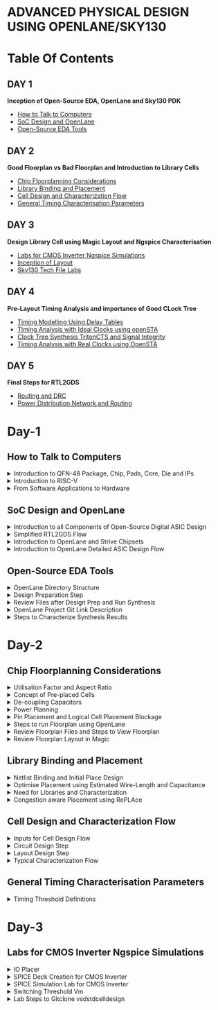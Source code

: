 # ADVANCED PHYSICAL DESIGN USING OPENLANE/SKY130
# Table Of Contents
## DAY 1
**Inception of Open-Source EDA, OpenLane and Sky130 PDK**
+ [How to Talk to Computers](#how-to-talk-to-computers)
+ [SoC Design and OpenLane](#soc-design-and-openlane)
+ [Open-Source EDA Tools](#open-source-eda-tools)
  
## DAY 2
**Good Floorplan vs Bad Floorplan and Introduction to Library Cells**
+ [Chip Floorplanning Considerations](#chip-floorplanning-considerations)
+ [Library Binding and Placement](#library-binding-and-placement)
+ [Cell Design and Characterization Flow](#cell-design-and-characterization-flow)
+ [General Timing Characterisation Parameters](#general-timing-characterisation-parameters)

## DAY 3
**Design Library Cell using Magic Layout and Ngspice Characterisation**
+ [Labs for CMOS Inverter Ngspice Simulations](#labs-for-cmos-inverter-ngspice-simulations)
+ [Inception of Layout](#inception-of-layout)
+ [Sky130 Tech File Labs](#sky130-tech-file-labs)
  
## DAY 4
**Pre-Layout Timing Analysis and importance of Good CLock Tree**
+ [Timing Modelling Using Delay Tables](timing-modelling-using-delay-tables)
+ [Timing Analysis with Ideal Clocks using openSTA](#timing-analysis-with-ideal-clocks-using-opensta)
+ [Clock Tree Synthesis TritonCTS and Signal Integrity](#clock-tree-synthesis-tritoncts-and-signal-integrity)
+ [Timing Analysis with Real Clocks using OpenSTA](#timing-analysis-with-real-clocks-using-opensta)

## DAY 5
**Final Steps for RTL2GDS**
+ [Routing and DRC](#routing-and-drc)
+ [Power Distribution Network and Routing](#power-distribution-network-and-routing)

# Day-1
## How to Talk to Computers
<details>
<summary> Introduction to QFN-48 Package, Chip, Pads, Core, Die and IPs </summary>  

**Arduino Board**
+ An Arduino board is a microcontroller-based development platform that allows you to create and prototype a wide range of electronics projects.
<p align='center'>
<img src="https://github.com/Veda1809/pes_pd/assets/142098395/178aa000-799a-4bc4-b167-b83ab09d605b">
</p>
<p align="center">
  Fig 1. Typical Design of Arduino Board
</p>

**QFN-48 Package**
+ QFN-48 stands for **Quad Flat No-Leads 48**, which is a type of surface-mount integrated circuit (IC) package.
+ QFN packages are commonly used in electronics to house integrated circuits, microcontrollers, and other semiconductor devices.
+ The **48** in QFN-48 refers to the number of pins or leads on the package.
<p align="center">
<img src="https://github.com/Veda1809/pes_pd/assets/142098395/808275b3-21b6-4f41-b141-5e4e18d887ae">
</p>
<p align="center">
  Fig 2. QFN-48 Package
</p>

**Chip**
+ In electronics and technology, a **chip** typically refers to a semiconductor device, which is a small piece of silicon that contains integrated circuits.
+ These chips can be microprocessors, memory chips, sensors, or other electronic components. For example, a microprocessor chip is the **brain** of a computer.

<p align="center">
<img src="https://github.com/Veda1809/pes_pd/assets/142098395/46d6c5f8-1d9d-4f62-82f6-5f641f0c785f">
</p>
<p align="center">
  Fig 3. Chip
</p>

**Pads**
+ They refer to the areas on the chip's surface where electrical connections can be made.
+ These pads are typically metalized areas with a specific pattern that allows for the attachment of wires, leads, or other components to create electrical connections.
+ Pads serve as the interface between the internal circuitry of the chip and the external world, such as a printed circuit board (PCB) or other devices.

**Die**
+ It refers to a small, usually rectangular, piece of a semiconductor wafer that contains a single integrated circuit (IC) or microchip.
+ During the manufacturing process, multiple ICs are fabricated on a single semiconductor wafer, and each individual IC is referred to as a "die."
+ After manufacturing, these dies are typically cut from the wafer and then packaged into separate integrated circuits for use in electronic devices.

**Core**
+ It refers to a processing unit within the chip that can independently execute instructions and perform computations.
+ These cores are often referred to as **CPU cores**.
+  A chip may contain one or multiple CPU cores, each capable of running its own set of instructions and performing tasks concurrently.
+  The presence of multiple cores on a single chip is known as **multi-core processing**.

<p align="center">
<img src="https://github.com/Veda1809/pes_pd/assets/142098395/dc7ada7c-a46d-4fb2-863e-17939ed96e84">
</p>
<p align="center">
  Fig 4. Sample RISC-V SoC
</p>

**IPs**
+ It stands for **Intellectual Property** or **IP blocks**.
+ These are pre-designed and pre-verified functional blocks or components that are often licensed or acquired from third-party companies and integrated into a chip's design.
+ IPs help semiconductor companies save time and resources by incorporating well-tested and specialized functionality into their chips, rather than designing everything from scratch.

**Foundry**
+ It refers to a specialized manufacturing facility that produces semiconductor devices, integrated circuits (ICs), and other microelectronic components on behalf of other companies.
+ These facilities are also commonly known as semiconductor fabrication plants or fabs.

**Macros**
+ They refer to pre-designed and pre-verified blocks of logic or functional circuits that are often used for specific tasks within a chip's design.
+ Macros are similar to Intellectual Property (IP) blocks but are typically larger and more complex.
+ They are used to provide standardized, reusable, and well-optimized functionality within a chip.

</details>

<details>
<summary> Introduction to RISC-V </summary> 

**ISA (Instruction Set Architecture)**
+ ISA defines the interface between a computer's hardware and its software, specifically how the processor and its components interact with the software instructions that drive the execution of tasks.

**RISC-V (Reduced Instruction Set Computing - Five)**
+ It is an open-source Instruction Set Architecture (ISA) that has gained significant attention and adoption in the world of computer architecture and semiconductor design.
+ RISC architectures simplify the instruction set by focusing on a smaller set of instructions, each of which can be executed in a single clock cycle. This approach usually leads to faster execution of individual instructions. 

<p align="center">
<img src="https://github.com/Veda1809/pes_pd/assets/142098395/f68c01f0-15f9-4d41-877f-6d54b7e9a11f">
</p>
<p align="center">
  Fig 5. Design Flow
</p>
</details>

<details>
<summary> From Software Applications to Hardware </summary>  

1. **Apps:** Application software, often referred to simply as **applications** or **apps**, is a type of computer software that is designed to perform specific tasks or functions for end-users.
2. **System software:** System software refers to a category of computer software that acts as an intermediary between the hardware components of a computer system and the user-facing application software. It provides essential services, manages hardware resources, and enables the execution of application programs. System software plays a critical role in maintaining the overall functionality, security, and performance of a computer system.'
3. **Operating System:** The operating system is a fundamental piece of software that manages hardware resources and provides various services for both users and application programs. It controls tasks such as memory management, process scheduling, file system management, and user interface interaction. Examples of operating systems include Microsoft Windows, macOS, Linux, and Android.
4. **Compiler:** A compiler is a type of software tool that translates high-level programming code written by developers into assembly-level language.
5. **Assembler:** An assembler is a software tool that translates assembly language code into machine code or binary code that can be directly executed by a computer's processor.
6. **RTL:** RTL serves as an abstraction level in the design process that represents the behavior of a digital circuit in terms of registers and the operations that transfer data between them.
7. **Hardware:** Hardware refers to the physical components of a computer system or any electronic device. It encompasses all the tangible parts that make up a computing or electronic device and enable it to perform various tasks.

</details>

## SoC Design and OpenLane
<details>
<summary> Introduction to all Components of Open-Source Digital ASIC Design </summary>  

**PDK**
+ It stands for **Process Design Kit**.
+  It is a collection of files, models, documentation, and tools that are provided by semiconductor foundries to assist integrated circuit (IC) designers in creating and verifying their designs for a specific semiconductor manufacturing process.
+  PDKs are essential for the design and development of semiconductor chips because they provide the necessary information and resources for designers to create circuits that are compatible with the foundry's fabrication process.

**EDA Tools**
+ EDA (Electronic Design Automation) tools are a set of software applications and tools used by electronics engineers and integrated circuit (IC) designers to design, simulate, verify, and analyze electronic circuits and systems.
+ These tools are essential for designing complex electronic devices, ranging from simple integrated circuits to advanced microprocessors and systems-on-chip (SoCs).
<p align="center">
<img src="https://github.com/Veda1809/pes_pd/assets/142098395/9a7ffdda-2329-4d2b-bf88-c5c7cc26bdab">
</p>

**130nm**
+ It refers to a semiconductor manufacturing process technology node, which represents the minimum feature size or transistor gate length in that technology.
+ In semiconductor manufacturing, the feature size is a critical metric because it determines the size and performance characteristics of the transistors and other components that make up integrated circuits (ICs).

</details>

<details>
<summary> Simplified RTL2GDS Flow </summary>

**RTL to GDSII**
<p align="center">
<img src="https://github.com/Veda1809/pes_pd/assets/142098395/bc677045-ae97-494d-912e-e9f897d1c48d">
</p>
<p align="center">
  Fig 1. Simplified RTL to GDS FLow
</p>

+ **Synthesis**
  -  It refers to the process of converting a high-level hardware description into a gate-level representation that can be implemented on a specific hardware technology or semiconductor manufacturing process.
 
+ **Floor and Power Planning**
  - **Chip floor planning** is the process of partitioning the chip die between different system building blocks and place the I/O pads.
  - **Macro floor planning**, also known as block-level floor planning, is a specific aspect of chip floor planning that focuses on the arrangement and organization of large functional blocks or macros within an integrated circuit (IC) design. 
  - **Power planning** also known as power distribution network (PDN) design, focuses on the distribution and management of power and ground connections within the chip. It ensures that all components receive stable power supplies and that power is efficiently distributed throughout the chip.
 
+ **Placment**
  - It refers to the process of determining the physical locations of individual components, such as logic gates, flip-flops, memory cells, and other elements, on the semiconductor die or chip.
  - **Global placement** involves determining approximate positions or locations for major functional blocks, macros, and components on the semiconductor die or chip.
  - **Detailed placement** also known as fine-grained placement, is a critical step in the physical design of integrated circuits (ICs) that follows global placement.
During the detailed placement phase, the positions of individual components, such as logic gates, flip-flops, and memory cells, are determined with high precision within the semiconductor die or chip.

+ **Clock Tree Synthesis**
  - It involves the generation and optimization of a hierarchical tree-like network of clock distribution that ensures synchronized clock signals are delivered efficiently to all flip-flops and other clocked elements within the chip.
  - The primary objectives of clock tree synthesis are to minimize clock skew, reduce clock routing congestion, and meet strict timing requirements.

+ **Routing**
  - It is responsible for establishing the electrical connections (wires or metal traces) that allow signals to flow between different parts of the chip.
  - **Global routing**, also known as channel routing, is the first phase of routing. It determines the general paths for wires that connect different components or blocks on the chip. Global routers aim to minimize the total wirelength while adhering to design rules and constraints.
  - Once the general paths are defined in global routing, detailed routing comes next.
  - **Detailed routing** focuses on individual nets (connections) and determines the specific paths and wires that connect the pins of components or gates. It also resolves any conflicts or overlaps between wires.

+ **Sign-Off**
  - It signifies the point at which a specific design step or aspect has been completed, reviewed, and verified to meet certain criteria or standards.
  - **Physical Verification** sign-off phase covers a range of physical design verification checks, including DRC, LVS, and other manufacturing-oriented checks. It ensures that the design is ready for manufacturing and fabrication.
  - **Timing verification** sign-off specifically focuses on verifying that the chip meets the required timing constraints, such as setup and hold times, clock-to-q delays, and maximum clock frequency. This involves detailed timing analysis and simulation to ensure that the design operates correctly at the specified clock frequencies.
</details>

<details>
<summary> Introduction to OpenLane and Strive Chipsets </summary>

+ **OpenLane**
  - OpenLANE is an opensource tool or flow used for opensource tape-outs.
  - The OpenLANE flow comprises a variety of tools such as Yosys, ABC, OpenSTA, Fault, OpenROAD app, Netgen and Magic which are used to harden chips and macros, i.e. generate final GDSII from the design RTL. The primary goal of OpenLANE is to produce clean GDSII with no human intervention.
  -  OpenLANE has been tuned to function for the Google-Skywater130 Opensource Process Design Kit.

+ **Strive Chipsets**
<p align="center">
<img src="https://github.com/Veda1809/pes_pd/assets/142098395/bad52211-4fc0-4b78-a4a1-3a2771f883fd">
</p>
<p align="center">
  Fig 2. Strive SoC Family
</p>

</details>

<details>
<summary> Introduction to OpenLane Detailed ASIC Design Flow </summary>


<p align="center">
<img src="https://github.com/Veda1809/pes_pd/assets/142098395/e1f77b82-98df-43e2-b304-cfe6ec7276b1">
</p>

<p align="center">
  Fig 3. OpenLane ASIC Flow
</p>

+ **OpenLane Regression Testing**
 - Regression testing in the context of OpenLane refers to the process of running a set of predefined test cases or scripts on the OpenLane design automation framework to ensure that recent changes or updates to the framework have not introduced new bugs or regressions.

+ **Design for Test(DFT)**
  - Scan Insertion
  - Automatic Test Pattern Generation(ATPG)
  - Test Patterns Compaction
  - Fault Coverage
  - Fault Simulation
  
+ **Physical Implementation** (automated PnR(Place and Route)) (OpenRoad)
  - Floor/Power Planning
  - End Decoupling Capacitors and Tap cells insertion
  - Placement : Global and Detailed
  - Post placmnet optimisation
  - Clock Tree synthesis
  - Routing : Global and Detailed

 + **Logic Equivalence Check** (yosys)
   - Everytime the netlist is modified, verification must be performed.
   - LEC is used to formally confirm that the function did not change after modifying the netlist.
  
+ **Dealing with antenna rules violations**
  - When a metal wire segment is fabricated, it can act as an antenna.
  - Reactive ion etching causes charge to accumulate on the wire.
  - Transistor gates can be damaged during fabrication.
  - Two solutions:
    + Bridging attaches a higher layer intermediary.
    + Add antenna diode cell to leak away charges.
  - We took a preventive approach:
    + Add a fake antenna diode next to every cell input after placement.
    + Run the antenna check(**Magic**) on the routed layout
    + If the checker reports a violation on the cell input pin, replace the fake diode cell by a real one.
   
+ **Static Timing Analysis**
  - Static Timing Analysis (STA) is a critical step in the design and verification of integrated circuits (ICs) and other digital systems.
  - It is used to ensure that a digital design meets its required timing constraints and operates correctly within a given clock frequency.
  - STA is performed during the physical design phase of chip development and is crucial for assessing and optimizing the performance and reliability of digital systems.
 
+ **Physical Verification**
  - **LVS (Layout vs Schematic)** is a process that ensures that the physical layout of a chip or circuit matches its intended logical or schematic representation.
  - **DRC (Design Rules Checking)** is a process that ensures that the layout of a chip or circuit adheres to the specific design rules and constraints defined by the semiconductor manufacturing process. 
  - **Magic** is used for design rules checking and SPICE extraction from Layout.
  - **Magic** and **Netgen** are used for LVS

</details>

## Open-Source EDA Tools
<details>
<summary> OpenLane Directory Structure </summary>

+ PDK used in this workshop is Skywater 130nm PDK and OpenLane is built around this PDK.
+ **skywater-pdk** contains all the PDK related files.
+ **open_pdks** contains all the scripts and files that convert these foundry level PDKS to be compatible with the open-source EDA tools
+ **sky130A** is made compatible with our open-source environment.
+ **libs.ref** seems specific to technology.
+ **libs.tech** seems specific to the tool.


+ **sky130_fd_sc_hd** has all the technology files.
</details>

<details>
<summary> Design Preparation Step </summary>

+ To invoke OpenLane

![Screenshot from 2023-09-18 14-48-34](https://github.com/Syedhasan7/pes_pd/assets/109273742/e3f73814-d992-4206-8a81-6e7a6830bc7c)

</p>
<p align="center">
  Fig 4.
</p>

+ Under **Designs** folder, we are going to use **picorv32a**.
+ **src** files contains verilog and sdc file.
![Screenshot from 2023-09-18 14-53-34](https://github.com/Syedhasan7/pes_pd/assets/109273742/631a838f-11db-4907-b7fe-1b38f0796e62)

</p>
<p align="center">
  Fig 5.
</p>

+ `less config.tcl`

![Screenshot from 2023-09-18 14-57-24](https://github.com/Syedhasan7/pes_pd/assets/109273742/0e7b375b-a69f-4bb6-b532-65decaf0d6d0)

</p>
<p align="center">
Fig 6.
</p>

+ We are going to prepare the design.
+ `prep -design picorv32a`.
![Screenshot from 2023-09-18 14-59-07](https://github.com/Syedhasan7/pes_pd/assets/109273742/8b16d56a-8fba-4857-a058-03339989681c)

<p align="center">
  Fig 7.
</p>
</details>

<details>
<summary> Review Files after Design Prep and Run Synthesis </summary>

![Screenshot from 2023-09-18 15-03-42](https://github.com/Syedhasan7/pes_pd/assets/109273742/752e8f33-36a8-4c4c-a11f-7f372209b2ca)

</p>
<p align="center">
  Fig 9.
</p>

![Screenshot from 2023-09-18 15-03-42](https://github.com/Syedhasan7/pes_pd/assets/109273742/752e8f33-36a8-4c4c-a11f-7f372209b2ca)
<p align="center">
  Fig 10.
</p>

+ `%run_synthesis`

<p align="center">
<img src="https://github.com/Veda1809/pes_pd/assets/142098395/bfc098c1-de00-437f-b20d-ed56aa070ab0">
</p>
<p align="center">
  Fig 11.
</p>

</details>

<details>
<summary> OpenLane Project Git Link Description </summary>  

+ To know more about openlane

https://github.com/efabless/openlane2

</details>

<details>
<summary> Steps to Characterize Synthesis Results </summary>

+ To calculate the clock ratio, we need
  - the number of D Flipflops = 1613
  - the number of cells = 14876
+ The clock ratio is dff/cells = 0.108
<p align="center">
<img src="https://github.com/Veda1809/pes_pd/assets/142098395/89a23d9c-5d2e-4239-a82a-8c2247807daf">
</p>
<p align="center">
  Fig 12.
</p>

+ To view the synthesised netlist

`less picorv32a.synthesis.v`

![Screenshot from 2023-09-18 15-15-03](https://github.com/Syedhasan7/pes_pd/assets/109273742/1a19b298-6356-4278-b68a-d6fb15f384be)

</p>
<p align="center">
  Fig 13.
</p>

+ To view the actual statistical synthesis report

`less 1-yosys_4.stat.rpt`
![Screenshot from 2023-09-18 15-15-49](https://github.com/Syedhasan7/pes_pd/assets/109273742/0ace2dcd-88df-4960-ae96-155eea8f5ba1)

</p>
<p align="center">
  Fig 14.
</p>

</details>

# Day-2
## Chip Floorplanning Considerations
<details>
<summary> Utilisation Factor and Aspect Ratio </summary>

+ Begin with a netlist.
+ Convert the symbols into physical dimensions.
+ Calculate the area occupied by the netlist on a silicon wafer.
+ Place all the logical cells inside the core.
+ If all the logical cells occupy the complete area of the area, then the utilisation is 100%.
+ We can calculate the utilisation factor and the aspect ratio by the formulae given below:

<p align="center">
<img src="https://github.com/Veda1809/pes_pd/assets/142098395/b212b54a-4c93-411a-98a7-65145a1c9664">
</p>
<p align="center">
  Fig 1. Formulae
</p>

</details>

<details>
<summary> Concept of Pre-placed Cells </summary>

+ Consider a combinational logic which is converted into netlist
<p align="center">
<img src="https://github.com/Veda1809/pes_pd/assets/142098395/9f25f762-ba2e-48a7-9476-357cb0c23608">
</p>
<p align="center">
  Fig 2.
</p>

+ Cut the circuit into two parts and separate them out.
<p align="center">
<img src="https://github.com/Veda1809/pes_pd/assets/142098395/c58781f6-f971-4d8d-8a2e-e94c182bcace">
</p>
<p align="center">
  Fig 3.
</p>

+ Extend the IO pins
<p align="center">
<img src="https://github.com/Veda1809/pes_pd/assets/142098395/b5f27330-8e48-4493-b233-ac813a2b8f1d">
</p>
<p align="center">
  Fig 4.
</p>

+ Black box the boxes
<p align="center">
<img src="https://github.com/Veda1809/pes_pd/assets/142098395/3a08d57d-fcc4-481b-a8a0-facd5550c7f9">
</p>
<p align="center">
  Fig 5.
</p>

+ Separate the black boxes as two different IPs or modules
<p align="center">
<img src="https://github.com/Veda1809/pes_pd/assets/142098395/e219041d-3e27-44aa-9b9e-f8f1cdd240d0">
</p>
<p align="center">
  Fig 6.
</p>

+ The arrangement of these IPs in the chip is referred as **Floorplanning**.
+ These IPs/blocks have user-defined locations and hence are placed in the cell before automated placement-and-routing and are called as **pre-placed-cells**.
+ Automated placement and routing tools place the remaining logical cells in the design onto the chip.
</details>

<details>
<summary> De-coupling Capacitors </summary>  

+ Define locations for pre-placed cells.
+ Surround the cells with de-coupling capacitors.
+ Decoupling capacitors, also known as bypass capacitors or noise-reduction capacitors, are electronic components used in electronic circuits to stabilize and improve the performance of integrated circuits (ICs) and other semiconductor devices.
+ They are a vital part of circuit design, especially in digital and mixed-signal electronics.
+ When a circuit is powered, especially in digital circuits where there are rapid transitions between logic states, the current demand can change rapidly. Decoupling capacitors are placed close to the power pins of ICs, such as microcontrollers or processors, to counteract these rapid changes.

<p align="center">
<img src="https://github.com/Veda1809/pes_pd/assets/142098395/c7666b5f-c129-47e9-abf9-46943e84ed87">
</p>
<p align="center">
  Fig 7.
</p>

</details>

<details>
<summary> Power Planning </summary>  
+ Power planning refers to the process of strategically managing and distributing electrical power within a circuit or system to ensure reliable and efficient operation.
+ Effective power planning is essential in modern electronics to meet performance, power consumption, and thermal constraints. 

<p align="center">
<img src="https://github.com/Veda1809/pes_pd/assets/142098395/7b5f719d-0bdc-4e84-8cba-29fcd98c38e8">
</p>
<p align="center">
  Fig 8.
</p>

</details>

<details>
<summary> Pin Placement and Logical Cell Placement Blockage </summary>

**Pin Placment**
+ Pin placement, also known as I/O (Input/Output) placement, is a crucial step in the physical design of an integrated circuit (IC).
+ It involves determining the locations and positions of input and output pins on the chip's package or die.
+ Proper pin placement is essential to ensure that the IC can interface with the external world effectively, meet performance requirements, and adhere to manufacturability constraints.

<p align="center">
<img src="https://github.com/Veda1809/pes_pd/assets/142098395/63f632d1-32ea-413a-9ac8-80c8d2a7c21c">
</p>
<p align="center">
  Fig 9. Circuit Example
</p>

<p align="center">
<img src="https://github.com/Veda1809/pes_pd/assets/142098395/182554b9-ece9-45a4-990b-a7c85b15b6cc">
</p>
<p align="center">
  Fig 10. Pin placement for the Circuit
</p>

**Logical Cell Placement Blockage**
+ Logical cell placement blockage, often referred to as blockage constraints or blockage regions, is a concept used in the physical design of integrated circuits (ICs).
+ Blockage constraints are used to restrict or reserve specific areas of the chip's layout for various purposes, such as accommodating specialized circuitry, ensuring signal integrity, or meeting manufacturing requirements.

<p align="center">
<img src="https://github.com/Veda1809/pes_pd/assets/142098395/ca1b51b5-4ca0-4887-bf05-c1e93a17dae8">
</p>
<p align="center">
  Fig 11. Logical Cell Placement Blockage for the Circuit
</p>

</details>

<details>
<summary> Steps to run Floorplan using OpenLane </summary>

+ `less floorplan.tcl`
<p align="center">
<img src="https://github.com/Veda1809/pes_pd/assets/142098395/b8284f21-1b7f-42a1-af60-947c151e00e1">
</p>
<p align="center">
  Fig 12.
</p>

+ `less config.tcl`
<p align="center">
<img src="https://github.com/Veda1809/pes_pd/assets/142098395/32719c8f-09cd-4d8d-91d5-c253df3e5f25">
</p>
<p align="center">
  Fig 13.
</p>

+ `%run_floorplan`
<p align="center">
<img src="https://github.com/Veda1809/pes_pd/assets/142098395/12bd1305-7c72-4865-b09b-c022edcd9086">
</p>
<p align="center">
  Fig 14.
</p>

</details>

<details>
<summary> Review Floorplan Files and Steps to View Floorplan </summary>


<p align="center">
<img src="https://github.com/Veda1809/pes_pd/assets/142098395/94d09044-636d-46b3-92d6-564e10db0932">
</p>
<p align="center">
  Fig 16.
</p>


<p align="center">
<img src="https://github.com/Veda1809/pes_pd/assets/142098395/80565e1e-ebaa-4c3a-a9ab-6d11441889b2">
</p>
<p align="center">
  Fig 18.
</p>

</details>

<details>
<summary> Review Floorplan Layout in Magic </summary>
  
 `magic -T /home/vsduser/Desktop/work/tools/openlane_working_dir/pdks/sky130A/libs.tech/magic/sky130A.tech lef read ../../tmp/merged.lef def read picorv32a.floorplan.def &`

<p align="center">
<img src="https://github.com/Veda1809/pes_pd/assets/142098395/737f865e-5030-4a49-bddc-937703780559">
</p>
<p align="center">
  Fig 19.
</p>

+ When viewed the horizontal metal layer
<p align="center">
<img src="https://github.com/Veda1809/pes_pd/assets/142098395/1200b783-3c8c-42fc-936b-5d6943f64554">
</p>
<p align="center">
  Fig 20.
</p>

+ When viewed the vertical metal layer
<p align="center">
<img src="https://github.com/Veda1809/pes_pd/assets/142098395/070d2138-318e-4369-be63-43678bb30aa7">
</p>
<p align="center">
  Fig 21.
</p>

</details>

## Library Binding and Placement
<details>
<summary> Netlist Binding and Initial Place Design </summary>

**Netlist Binding**
+ Netlist binding is a crucial step in the process of transforming a high-level design description into a representation that can be physically implemented on a chip or printed circuit board (PCB).
+ This step involves associating the logical components and connections described in the netlist with physical components, such as gates, flip-flops, and interconnections, that will be used in the actual implementation.

<p align="center">
<img src="https://github.com/Veda1809/pes_pd/assets/142098395/838893d2-10be-4d4c-85e7-68f1c31711f5">
</p>
<p align="center">
  Fig 1.
</p>

</details>

<details>
<summary> Optimise Placement using Estimated Wire-Length and Capacitance </summary>

+ We need to estimate the wire length and capacitance, and based on that insert repeaters.

<p align="center">
<img src="https://github.com/Veda1809/pes_pd/assets/142098395/bc74fddd-900d-42f6-97bc-6fa025be075d">
</p>
<p align="center">
  Fig 2.
</p>

</details>

<details>
<summary> Need for Libraries and Characterization </summary>

**Library Characterisation**
+ Library characterization is the process of creating a comprehensive and accurate characterization model for a library of standard cells.
+ These standard cells serve as the fundamental building blocks for designing digital circuits.
+ The goal of library characterization is to provide designers with essential information about how these cells behave under various operating conditions, allowing for accurate timing analysis and optimization.

</details>

<details>
<summary> Congestion aware Placement using RePLAce </summary>

+ `%run_placement`
<p align="center">
<img src="https://github.com/Veda1809/pes_pd/assets/142098395/2e08eae4-9fd0-4dbc-b58d-47b42776bd0f">
</p>
<p align="center">
  Fig 3.
</p>

+`magic -T /home/vsduser/Desktop/work/tools/openlane_working_dir/pdks/sky130A/libs.tech/magic/sky130A.tech lef read ../../tmp/merged.lef def read picorv32a.placement.def &`

![Screenshot from 2023-09-18 15-44-24](https://github.com/Syedhasan7/pes_pd/assets/109273742/1e646eb9-fd15-4104-b26a-1ada8f68d45e)

</p>
<p align="center">
Fig 4.
</p>

</details>

## Cell Design and Characterization Flow
<details>
<summary> Inputs for Cell Design Flow </summary> 

**Cell Design Flow**
<p align="center">
<img src="https://github.com/Veda1809/pes_pd/assets/142098395/09ca2b78-3092-40e3-9dd6-ec8d7a562328">
</p>
<p align="center">
  Fig 1.
</p>

**Inputs:**
+ PDKs (Process Design Kits):
- PDKs are essential resources provided by semiconductor foundries.
- They contain information about the fabrication process, including the available semiconductor technology, transistor models, and design rules.
- PDKs enable IC designers to create layouts and perform simulations that are compatible with the specific manufacturing process of the foundry.

+ DRC (Design Rule Checking) and LVS (Layout vs. Schematic) Rules:
- DRC rules are a set of guidelines that ensure that the physical layout of a chip adheres to the foundry's manufacturing process requirements.
- LVS rules ensure that the electrical characteristics of the layout match the intended schematic design.
- Both DRC and LVS checks are crucial for identifying and rectifying design errors and ensuring manufacturability and functionality.

+ SPICE Models:
- SPICE (Simulation Program with Integrated Circuit Emphasis) models are mathematical representations of electronic components (transistors, resistors, capacitors, etc.).
- They describe how these components behave electrically under different conditions.
- SPICE models are used for circuit simulation to analyze the performance of an IC design and predict its behavior.

+ Library:
- A library in IC design contains a collection of pre-designed, standardized components (e.g., logic gates, flip-flops, analog blocks) that can be used to build more complex circuits.
- Libraries save time and effort by providing readily available building blocks for designing ICs.
- Libraries often include SPICE models for each component, allowing for accurate simulation.

+ User-Defined Specifications:
- User-defined specifications are custom requirements and constraints set by the IC designer for a specific design project.
- These specifications can include performance goals (e.g., speed, power consumption), design constraints (e.g., area, power budget), and unique functionality requirements.
- User-defined specifications guide the entire IC design process, influencing choices made in terms of circuit design, layout, and simulation.

</details>

<details>
<summary> Circuit Design Step </summary>

+ Circuit design involves creating the logical and functional representation of digital or analog circuits using hardware description languages (HDLs) like Verilog or VHDL.
+ This step defines the behavior of the circuit without specifying its physical layout.
+ Key tasks include defining circuit functionality, specifying input and output behaviors, selecting components like logic gates or transistors, and optimizing for desired performance metrics.

</details>

<details>
<summary> Layout Design Step </summary>

+ Layout design is the process of creating the physical arrangement of components, such as transistors, interconnections, and metal layers, on the silicon substrate to implement the circuit designed in the previous step.
+ Layout designers adhere to design rules and guidelines specific to the semiconductor process technology to ensure manufacturability.
+ Key tasks include transistor placement, routing of metal layers, ensuring signal integrity, and minimizing area while meeting performance requirements.

</details>

<details>
<summary> Typical Characterization Flow </summary>

+ Characterization involves the comprehensive evaluation and modeling of the circuit's behavior under various conditions, ensuring that it meets design specifications and performance goals.
+ This step generates timing models, power models, and other characterization data to describe how the circuit performs under different operating conditions (e.g., voltage, temperature, process variations).
+ Characterization data is crucial for accurate static timing analysis, power estimation, and integration of the circuit into larger designs.

</details>

## General Timing Characterisation Parameters
<details>
<summary> Timing Threshold Definitions </summary>

<p align="center">
<img src="https://github.com/Veda1809/pes_pd/assets/142098395/c631dd94-cd9c-46b2-8253-1cff40ee3185">
</p>
<p align="center">
  Fig 1.
</p>

<p align="center">
<img src="https://github.com/Veda1809/pes_pd/assets/142098395/89374011-b466-4be8-965d-e225475942df">
</p>
<p align="center">
  Fig 2.
</p>

**Slew Low Rise Threshold (slew_low_rise_thr):**
+ This parameter defines the minimum input signal slope (rate of change) required to trigger a rising transition in the output signal.
+ It helps characterize how fast an input signal must rise to initiate a change in the output signal from low to high.

**Slew High Rise Threshold (slew_high_rise_thr):**
+ Similar to the slew_low_rise_thr, this parameter defines the minimum input signal slope required to trigger a rising transition in the output signal, but for signals that are already at a high logic level.

**Slew Low Fall Threshold (slew_low_fall_thr):**
+ This parameter defines the minimum input signal slope required to trigger a falling transition in the output signal.
+ It specifies how fast an input signal must fall to initiate a change in the output signal from high to low.

**Slew High Fall Threshold (slew_high_fall_thr):**
+ Like the slew_low_fall_thr, this parameter defines the minimum input signal slope required to trigger a falling transition in the output signal, but for signals that are already at a high logic level.

**Input Rise Threshold (in_rise_thr):**
+ This parameter represents the threshold voltage level at which an input signal is considered to be transitioning from low to high.
+ It is essential for accurate timing analysis and helps determine when inputs trigger changes in the circuit.

**Input Fall Threshold (in_fall_thr):**
+ Similar to in_rise_thr, this parameter represents the threshold voltage level at which an input signal is considered to be transitioning from high to low.

**Output Rise Threshold (out_rise_thr):**
+ This parameter defines the threshold voltage level at which an output signal is considered to be transitioning from low to high.
+ It is used to specify the timing behavior of the circuit's outputs.

**Output Fall Threshold (out_fall_thr):**
+ Similar to out_rise_thr, this parameter defines the threshold voltage level at which an output signal is considered to be transitioning from high to low.

</details>

# Day-3
## Labs for CMOS Inverter Ngspice Simulations
<details>
<summary> IO Placer </summary>

+ In order to change the distance between the IO pins:

  ` % set ::env(FP_IO_MODE) 2`
  `% run_floorplan`

<p align="center">
<img src="https://github.com/Veda1809/pes_pd/assets/142098395/c21d74a4-f86f-4740-b1de-5c86ddf13c98">
</p>
<p align="center">
  Fig 1.
</p>

+ We can see that they are no more equidistant.

</details>

<details>
<summary> SPICE Deck Creation for CMOS Inverter </summary> 

**SPICE Deck**
+ Component connectivity
+ Component values
+ Identify nodes
+ Name nodes

<p align="center">
<img src="https://github.com/Veda1809/pes_pd/assets/142098395/9294f420-89a7-4967-b9b0-b68cd3866d30">
</p>
<p align="center">
  Fig 2.
</p>

CMOS_INVERTER.cir
```
*** MODEL DESCRIPTIONS ***
*** NETLIST DESCRIPTION ***
M1 out in vdd vdd pmos W=0.375u L=0.25u
M2 out in 0 0 nmos W=0.375u L=0.25u

cload out 0 10f

Vdd vdd 0 2.5
Vin in 0 2.5
*** SIMULATION Commands ***

.op
.dc Vin 0 2.5 0.05
*** include tsmc_025um_model.mod ***
.LIB "tsmc_025um_models.mod" CMOS_MODELS
.end
```

</details>

<details>
<summary> SPICE Simulation Lab for CMOS Inverter </summary>

+ Simulation steps
 - `cd <folder where the .cir file is present>`
 - `source CMOS_INVERTER.cir`
 - `run`
 - `setplot`
 - `dc1`
 - `display`
 - `plot out vs in`

<p align="center">
<img src="https://github.com/Veda1809/pes_pd/assets/142098395/5f91154a-3240-462f-a203-2611a4cb7567">
</p>
<p align="center">
Fig 3.
</p>

+ The output should be symmetric ie., the threshold voltage should be at vdd/2.
+ If it isnt, try to increase the PMOS width and run the simulation again.

</details>

<details>
<summary> Switching Threshold Vm </summary>

+ CMOS as a circuit itself is a very **Robust** device.
+ **Switching threshold** defines the robustness of CMOS.
+ **Vm** is the point where Vin=Vout.

</details>

<details>
<summary> Lab Steps to Gitclone vsdstdcelldesign </summary>

+ `git clone https://github.com/nickson-jose/vsdstdcelldesign.git`


+ ` cp sky130A.tech /home/vsduser/Desktop/work/tools/openlane_working_dir/openlane/vsdstdcelldesign`


## Inception of Layout
<details>
<summary> Create Active Regions </summary>

+ Fabrication of CMOS is a 16 Mask process.

**Selecting the Substrate**
+ We go for a p-type substrate with
  - resistivity around : 5-50 ohm
  - doping level : 10^15 cm^-3
  - orientation : 100

**Creating Active region for transistors**

+ Grow a layer of SiO2(~40nm) on Psub.
+ Deposit a layer of ~80nm Si3N4 on SiO2.
+ Deposit 1um layer of photoresist(used to define regions).
+ Photolithography.
+ Etch out Si3N4 and SiO2 using a suitable solvent.
+ Place the obtained structure in oxidation furnace due to which field oxide is grown.This process is called LOCOS ( Local oxidation of silicon).
+ Etch out Si3N4 using hot phosphoric acid.

</details>

<details>
<summary> Formation of n-well and p-well </summary>

+ Deposit a layer of photoresist.
+ Apply mask to cover NMOS.
+ Expose to UV light, wash away the area which is exposed and remove mask.
+ Deposit Boron using ion implementation at an energy of 200keV.
+ Repeat the same steps for other half using phosphorous at an energy of 400keV.
+ Wells have been created but the depth is low, hence subject it to high temperature furnace which increases the well depth.

</details>

<details>
<summary> Formation of Gate Terminal </summary>
  
+ Deposit a layer of photoresist.
+ Apply mask to cover NMOS.
+ Expose to UV light, wash away the area which is exposed and remove mask.
+ Deposit Boron using ion implementation at an energy of 200keV cause we need boron at the surface.
+ Repeat the same steps for other half using arsenic.
+ Original oxide etched/stripped using hydroflouric solution.
+ Then re-grown again to give high quality oxide (~10nm thin).
+ Deposit ~0.4um polysilicon layer.
+ Dope N-type (phosphorous/ arsenic) ion implants for low gate resistance.
+ Deposit a layer of photoresist and repeat the same steps till removing the mask.

</details>

<details>
<summary> Lightly Doped Drain Formation </summary>

+ The doping profile near n-well is P+, P-, N.
+ Near p-well is N+, N-, P.
+ 2 reasons to do this:
  - hot electron effect
  - short cahnnel effect
+ On the surface of SiO2, near N-well, deposit a layer of photoresist, and mask it.
+ Expose to UV light, wash away the area which is exposed and remove mask.
+ Apply phosphorous to form N- implant on p-well.
+ Similarly do it on the other half, but apply boron to form P- implant on n-well.
+ LDD needs to be protected, hence deposit 0.1um thick SiO2 on full structure and etch out using plasma anisotropic etching.
+ This results in the formation of side-wall spacers.

</details>

<details>
<summary> Source and Drain Formation </summary>

+ On the surface of SiO2, near N-well, deposit a layer of photoresist, and mask it.
+ Expose to UV light, wash away the area which is exposed and remove mask.
+ Deposit arsenic at 75KeV that forms an N+ implant on Pwell.
+ Similarly do it on the other half, but apply boron to form P+ implant on n-well.
+ Subject it to high temperature furnace that results in required thickness of N+,P+,N-,P- implants.

</details>

<details>
<summary> Local Interconnect Formation </summary>

+ Etch thin SiO2 oxide in HF solution.
+ Deposit Titanium of wafer surface using sputtering.
+ Wafer heated at 650-700 degree celsius in N2 ambient for 60 sec.
+ Results in low resistant TiSi2.
+ At the other places, TiN is formed which is used only for local communication.
+ TiN is etched off using RCA cleaning.

</details>

<details>
<summary> Higher Level Metal Formation </summary>

+ Deposit 1um of SiO2 with phosphorous or boron (known as phosphoborosilicate glass) on wafer surface.
+ Use CMP (chemical mechanical polishing) technique for planarizing wafer surface.
+ TiN and blanket Tungsten layers are deposited and subjected to CMP.
+ An aluminum (Al) layer is added and subjected to photolithography and CMP.
+ Deposit a layer of Si3N4 that acts as dielectric to protect the chip.

<p align="center">
<img src="https://github.com/Veda1809/pes_pd/assets/142098395/b826eb8f-fadb-4e90-9b87-1c06efb3a209">
</p>

</details>

<detailS>
<summary> Lab Introduction to Sky130 Basic Layers Layout and LEF using Inverter </summary>

+ `magic -T sky130A.tech sky130_inv.mag &`

![Screenshot from 2023-09-18 20-52-07](https://github.com/Syedhasan7/pes_pd/assets/109273742/4e5aeab4-c2f5-44d5-af71-a55a0aa22b5b)

</p>
<p align="center">
Fig 7.
</p>

+ Click on the component and type `what` in the tkcon window.

![Screenshot from 2023-09-18 21-03-02](https://github.com/Syedhasan7/pes_pd/assets/109273742/951ac545-f8ee-4626-8da3-e430eb5b63e5)

</p>
<p align="center">
Fig 8.
</p>

</detailS>

<details>
<summary> Lab Steps to Create std cell Layout and Extract SPICE Netlist </summary>

+ DRC errors in magic will be highlighted with white dotted lines.
<p align="center">
<img src="https://github.com/Veda1809/pes_pd/assets/142098395/ce4e3ed8-4a63-460c-b3d9-0c015a9e15ad">
</p>
<p align="center">
  Fig 9.
</p>

+ To identify DRC errors select `DRC find next error`.
+ It will be displayed on the tkcon window.

<p align="center">
<img src="https://github.com/Veda1809/pes_pd/assets/142098395/def561f5-1cfb-44b1-89ba-c3a5f1b1e049">
</p>
<p align="center">
  Fig 10.
</p>

+ Extracting to SPICE Command
  - `extract all`
  - `ext2spice cthresh 0 rthresh 0`
  - `ext2spice`
+ cthresh and rthresh are used to extract all parasatic capacitances.

<p align="center">
<img src="https://github.com/Veda1809/pes_pd/assets/142098395/92bc0ea1-01e6-467e-998a-f423c1d7c9e2">
</p>
<p align="center">
  Fig 11.
</p>

+ We can see that the spice file is created in the folder.

![Screenshot from 2023-09-18 21-09-43](https://github.com/Syedhasan7/pes_pd/assets/109273742/516c8c23-79ce-4c87-8e73-2dc5be4e9778)

</p>
<p align="center">
  Fig 12.
</p>

+ Spice File

![Screenshot from 2023-09-18 21-10-39](https://github.com/Syedhasan7/pes_pd/assets/109273742/526f0958-7495-4eec-9d62-6705e2d06bb8)

</p>
<p align="center">
Fig 13.
</p>

</details>

## Sky130 Tech File Labs
<details>
<summary> Lab Steps to Create Final SPICE Deck using Sky130 Tech </summary>

+ Grid size.
<p align="center">
<img src="https://github.com/Veda1809/pes_pd/assets/142098395/1574f104-b68d-4148-a2b3-f4a9e194f841">
</p>
<p align="center">
  Fig 1.
</p>

+ We modified the spice file.
<p align="center">
<img src="https://github.com/Veda1809/pes_pd/assets/142098395/55a36046-9f13-441d-83a2-5cd4502285fd">
</p>
<p align="center">
  Fig 2.
</p>

 - `ngspice sky130_inv.spice`
 - `plot y vs time a`
![image](https://github.com/Syedhasan7/pes_pd/assets/109273742/55dcec94-0a3e-495f-b625-d80b2b40ad71)

</p>
<p align="center">
  Fig 3.
</p>

</details>

<details>
<summary> Introduction to Magic Options and DRC rules </summary>
+ For reference : http://opencircuitdesign.com/magic/

**Magic**
+ Magic is a venerable VLSI layout tool, written in the 1980's at Berkeley by John Ousterhout, now famous primarily for writing the scripting interpreter language Tcl. 
+ Due largely in part to its liberal Berkeley open-source license, magic has remained popular with universities and small companies.
+ The open-source license has allowed VLSI engineers with a bent toward programming to implement clever ideas and help magic stay abreast of fabrication technology.
+ However, it is the well thought-out core algorithms which lend to magic the greatest part of its popularity.
+ Magic is widely cited as being the easiest tool to use for circuit layout, even for people who ultimately rely on commercial tools for their product design flow.

**DRC rules**
+ DRC (Design Rule Check) rules are a set of guidelines and constraints used in the field of semiconductor and integrated circuit (IC) design to ensure that the physical layout of a chip or circuit adheres to the manufacturing process's design rules.
+ These rules are essential for maintaining manufacturability and ensuring that the final ICs can be fabricated without defects.
+ The design rules used by Magic's design rule checker come entirely from the technology file.

</details>

<details>
<summary> Introdcution to Sky130 PDKs and Steps to Download Labs </summary>

**Sky130 PDK**
+ SKY130 is a mature 180nm-130nm hybrid technology developed by Cypress Semiconductor that has been used for many production parts.
+ SKY130 is now available as a foundry technology through SkyWater Technology Foundry.

+ `wget http://opencircuitdesign.com/open_pdks/archive/drc_tests.tgz`


</details>

<details>
<summary> Lab Introduction to Magic and Steps to Load Sky130 Tech-Rules </summary>

+ To open Magic
  - `magic -d XR`
 
+ Go to files then open `met3.mag` file.

![image](https://github.com/Syedhasan7/pes_pd/assets/109273742/dde90eac-8260-48ca-a777-e3c0c06b233c)

</p>
<p align="center">
  Fig 5.
</p>

+ To check which DRC rule is being violated select area.
+ Type `drc why` in tkcon.

<p align="center">
<img src="https://github.com/Veda1809/pes_pd/assets/142098395/16e610af-73a8-4cf3-b1b6-455c849112e5">
</p>
<p align="center">
  Fig 6.
</p>

+ To add contact cuts add met3 contact by selecting area and clicking on m3contact using middle mouse button.
+  Type  `cif see VIA2` in tkcon prompt.

<p align="center">
<img src="https://github.com/Veda1809/pes_pd/assets/142098395/4a369374-92c5-4a00-89da-047b90f5bd20">
</p>
<p align="center">
  Fig 7.
</p>

</details>

<details>
<summary> Lab Exercise to fix poly.9 error in Sky130 Tech File </summary>

+ Type `load poly` in the tkon prompt.

<p align="center">
<img src="https://github.com/Veda1809/pes_pd/assets/142098395/f6c21ff0-586b-43c6-8954-94508d515a51">
</p>
<p align="center">
  Fig 8.
</p>

<p align="center">
<img src="https://github.com/Veda1809/pes_pd/assets/142098395/e3859ad5-40f7-4765-9bdf-39ed5f6f85ed">
</p>
<p align="center">
  Fig 9.
</p>

+ The error is:
<p align="center">
<img src="https://github.com/Veda1809/pes_pd/assets/142098395/1ac4feda-5b98-4611-8b0b-7b249f8d08c0">
</p>
<p align="center">
  Fig 10.
</p>

+ To fix the error open the sky130A.tech file using a editor and search for poly.9 and make the changes.
<p align="center">
<img src="https://github.com/Veda1809/pes_pd/assets/142098395/c86320cb-1129-41ea-b21b-91ce478ee05d">
</p>
<p align="center">
  Fig 11.
</p>

<p align="center">
<img src="https://github.com/Veda1809/pes_pd/assets/142098395/67deac9d-52b4-4e23-99e4-3c4e3a3ec537">
</p>
<p align="center">
  Fig 12.
</p>

+ Now load the sky130A.tech file `tech load sky130A.tech`.
+ Type the command `drc check`.
+ We can see that the error is fixed.

<p align="center">
<img src="https://github.com/Veda1809/pes_pd/assets/142098395/fdf5f776-c85e-4f04-badf-c8bf8c376d40">
</p>
<p align="center">
  Fig 13.
</p>

</details>

<details>
<summary> Lab Challenge Exercise to Describe DRC Error as Geometrical Construct </summary>

+ Open the nwell.mag file in magic.
+ Select the nwell.6
+ Type the following commands in tkon prompt:
  - `cif ostyle drc`
  - `cif see dnwell_shrink`
  - `cif see dnwell_missing`

<p align="center">
<img src="https://github.com/Veda1809/pes_pd/assets/142098395/e66c758d-9371-405a-a6a7-e924413640a0">
</p>
<p align="center">
Fig 14.
</p>

+ To find missing or incorrect rules and fix them.

<p align="center">
<img src="https://github.com/Veda1809/pes_pd/assets/142098395/0bb66ad5-861e-4ce9-9200-be32a9d125f7">
</p>
<p align="center">
Fig 15.
</p>

+ Error is :

<p align="center">
<img src="https://github.com/Veda1809/pes_pd/assets/142098395/883e9e6d-a007-4ee1-acf6-9df7162f0dbf">
</p>
<p align="center">
Fig 16.
</p>

+ To fix the error open the sky130A.tech file using a editor.

<p align="center">
<img src="https://github.com/Veda1809/pes_pd/assets/142098395/8ea313aa-0453-497e-99cf-7c9b49dc4a46">
</p>
<p align="center">
Fig 17.
</p>

<p align="center">
<img src="https://github.com/Veda1809/pes_pd/assets/142098395/a2e0f91a-a789-4da3-88dd-8bbf085f91e5">
</p>
<p align="center">
fig 18.
</p>

+ Now load the sky130A.tech file `tech load sky130A.tech`.
+ Type the command `drc check` for both normal and drc fast.

<p align="center">
<img src="https://github.com/Veda1809/pes_pd/assets/142098395/bb763045-b750-4af2-9162-f4732b28e285">
</p>
<p align="center">
Fig 19.
</p>

<p align="center">
<img src="https://github.com/Veda1809/pes_pd/assets/142098395/786b28f7-5453-4425-8a9b-85874172e6ec">
</p>
<p align="center">
Fig 20.
</p>

</details>


# Day-4
## Timing Modelling Using Delay Tables
<details>
<summary> Lab steps to convert Grid info into Track info </summary>

+ ` ~/Desktop/work/tools/openlane_working_dir/pdks/sky130A/libs.tech/openlane/sky130fd_sc_hd/tracks.info`
+ `less tracks.info`

<p align="center">
<img src="https://github.com/Veda1809/pes_pd/assets/142098395/2fad8e6b-76f5-4ff0-a18b-cb168f171c96">
</p>
<p align="center">
Fig 1.
</p>

+ The 'tracks.info' file is used during the routing stage.
+ Routes are the metal traces.
+ Since the PNR is an automated flow, we need to specify where all we want the routes to go.

+ Now we converge the grid definition in the layout to track definition.

![Screenshot from 2023-09-18 22-11-09](https://github.com/Syedhasan7/pes_pd/assets/109273742/90bc7585-88e4-4177-9670-18e549c636e8)

</p>
<p align="center">
Fig 2.
</p>

+ The next requirement is that the width of the cell should be the odd multiple of xpitch which is '0.46' as seen in the 'tracks.info' file.
+ As we can see it encloses two full boxes and two halves of one box, totally making three boxes as indicated by the white line.

</details>

<details>
<summary> Lab steps to convert Magic Layout to Std Cell LEF </summary>

+ In the tkcon window, type `save sky130_vsdinv.mag`.
+ This is to make our own .mag file.
+ `lef write` to make .lef file
<p align="center">
<img src="https://github.com/Veda1809/pes_pd/assets/142098395/0fb6ea6c-785f-4feb-b0a3-ce95f104fe15">
</p>
<p align="center">
Fig 4.
</p>

+ `less sky130_vsdinv.lef`.
<p align="center">
<img src="https://github.com/Veda1809/pes_pd/assets/142098395/d1007a1f-98b6-4b44-9342-769160d43026">
</p>
<p align="center">
Fig 5.
</p>

</details>

<details>
<summary> Introduction to Timing Libs and Steps to include New cell in Synthesis </summary>

+ We copy the lef file and the libraries.

<p align="center">
<img src="https://github.com/Veda1809/pes_pd/assets/142098395/9ac3764a-543a-4e72-b755-149b1764eb68">
</p>
<p align="center">
Fig 7.
</p>

+ Next we modify the 'config.tcl' file in the picorv32a folder.

+ Open the OpenLANE interactive window and retrieve the 0.9 package.
 - `prep -design picorv32a -tag 14-09_10-42 -overwrite`
 - `set lefs [glob $::env(DESIGN_DIR)/src/*.lef]`
 - `add_lefs -src $lefs `
 - `run_synthesis`
<p align="center">
<img src="https://github.com/Veda1809/pes_pd/assets/142098395/87221315-74de-4b7d-8e95-db5a621b598d">
</p>
<p align="center">
Fig 9.
</p>

<p align="center">
<img src="https://github.com/Veda1809/pes_pd/assets/142098395/2e0fa894-ed3a-474e-b8fa-e6e23e0bc905">
</p>
<p align="center">
Fig 10.
</p>


<p align="center">
<img src="https://github.com/Veda1809/pes_pd/assets/142098395/f59efbaa-cf5b-430e-aafd-b8839411b5a3">
</p>
<p align="center">
Fig 11.
</p>

+ VLSI engineers will obtain system specifications in the architecture design phase. These specifications will determine a required frequency of operation. To analyze a circuit's timing performance designers will use static timing analysis tools (STA). When referring to pre clock tree synthesis STA analysis we are mainly concerned with setup timing in regards to a launch clock. STA will report problems such as worst negative slack (WNS) and total negative slack (TNS). These refer to the worst path delay and total path delay in regards to our setup timing restraint. Fixing slack violations can be debugged through performing STA analysis with OpenSTA, which is integrated in the OpenLANE tool. To describe these constraints to tools such as In order to ensure correct operation of these tools two steps must be taken:

+ Design configuration files (.conf) - Tool configuration files for the specified design
+ Design Synopsys design constraint (.sdc) files - Industry standard constraints file

</details>

<details>
<summary> Delay Tables </summary>

**Introduction**
+ Delay tables, often referred to as delay models or delay tables in the context of digital integrated circuit design, are data structures that provide information about the propagation delay of digital logic gates or cells under various conditions.
+ These tables are a fundamental component of static timing analysis (STA) and are used to predict the signal arrival times and meet timing constraints in digital designs.

**Purpose of Delay Tables:**
+ Delay tables are used to estimate the time it takes for a signal to propagate through a digital logic gate or cell.
+ This information is crucial for ensuring that signals meet their setup and hold time requirements and for calculating the overall timing behavior of a digital circuit.

**Types of Delay Tables:**
+ There are two main types of delay tables:
   - Library Delay Tables: These tables are part of a standard cell library and provide information about the delays of individual logic gates (AND, OR, XOR, flip-flops, 
    etc.) under various operating conditions (input transitions, voltage, temperature, etc.). Library delay tables are used to estimate the delays associated with 
    different gate types.
   - Interconnect Delay Tables: These tables describe the delay associated with routing signals between logic gates or cells on a chip. They account for wire resistance, 
   capacitance, and other physical properties that affect signal propagation.

**Data in Delay Tables:**
+ Delay tables typically include information such as:
   - Input conditions: Input transition times or slew rates.
   - Process corners: Variations in process technology, including worst-case and best-case scenarios.
   - Operating conditions: Voltage and temperature conditions.
   - Delay values: Delays for signal propagation through the gate or interconnect, often specified for different output loading conditions.

**Timing Analysis:**
+ Delay tables are used by STA tools to perform timing analysis on digital designs.
+ These tools use the delay tables to estimate the critical path delays, setup times, hold times, and other timing parameters.

**Corner Analysis:**
+ Corner analysis involves using delay tables for various process corners (e.g., slow, typical, fast) to account for manufacturing process variations.
+ This ensures that the design meets timing under a range of conditions.

**Clock Domain Crossing (CDC) Analysis:**
+ Delay tables are also used in CDC analysis to analyze signals that cross between different clock domains.
+ Understanding signal arrival times is crucial in preventing metastability issues.

**Optimization:**
+ Designers use delay tables to optimize their designs by selecting gates with appropriate delays to meet performance, power, and area goals.

**Iterative Process:**
+ During the design process, delay tables are used iteratively.
+ Designers may make adjustments to the design and rerun timing analysis to ensure that the design meets its timing constraints.

</details>

## Timing Analysis with Ideal Clocks using openSTA
<details>
<summary> Configure OpenSTA for Post-Synth Timing Analysis </summary>

+ We must create two files.
+ The first one must be in the openlane directory
+ This file is known as the 'pre_sta.conf' file.
<p align="center">
<img src="https://github.com/Veda1809/pes_pd/assets/142098395/ef4dc5de-b4d8-4daa-b24b-cccc92892422">
</p>
<p align="center">
  Fig 1.
</p>

+ The second is the my_base.sdc file.
+ This should be in the 'src/sky130' directory under the picorv32a directory.
<p align="center">
<img src="https://github.com/Veda1809/pes_pd/assets/142098395/8f3d851d-0ca4-4b23-b832-74947d2d2a0f">
</p>
<p align="center">
  Fig 2.
</p>

<p align="center">
<img src="https://github.com/Veda1809/pes_pd/assets/142098395/f1752a7e-99cf-4d19-9db6-ecbf25a71e1b">
</p>
<p align="center">
  Fig 3.
</p>

+ To run the timing analysis we type
+ `sta pre_sta.conf`

<p align="center">
<img src="https://github.com/Veda1809/pes_pd/assets/142098395/fd40565b-ac21-4a70-a5aa-e2119c578e85">
</p>
<p align="center">
  Fig 4.
</p>

+ There is a slack violation.
</details>

<details>
<summary> Optimise synthesis </summary>

+ Setting MAX_FANOUT value to 4 reduces the slack violation.
+ `set ::env(SYNTH_MAX_FANOUT) 4`
+ Then `run_synthesis`

<p align="center">
<img src="https://github.com/Veda1809/pes_pd/assets/142098395/d5aa0045-2fd8-4feb-80b0-7a5131e65e74">
</p>
<p align="center">
  Fig 5.
</p>

+ Since we have synthesised the core using our vsdinv cell too and as it got successfully synthesized, it should be visible in layout after `run_placement` stage which is followed after `run_floorplan` stage.

![Screenshot from 2023-09-19 00-18-34](https://github.com/Syedhasan7/pes_pd/assets/109273742/bc3993cf-de0f-44a5-8bbc-f8972ae27329)

<p align="center">
  Fig 6.
</p>

</details>

## Clock Tree Synthesis TritonCTS and Signal Integrity

<details>
<summary> CTS </summary>

+ To run CTS we need to type the command.
+ `run_cts`
+ New .v is created.

## Timing Analysis with Real CLocks using OpenSTA

<details>
<summary> Lab steps to analyse Timing with Real CLocks</summary>

+ `openroad`
+ `read_lef /openLANE_flow/designs/picorv32a/runs/14-09_10-42/tmp/merged.lef`
+ `read_def /openLANE_flow/designs/picorv32a/runs/14-09_10-42/results/cts/picorv32a.cts.def`
+ `write_db pico_cts.db`
+ `read_db pico_cts.db`
+ `read_verilog /openLANE_flow/designs/picorv32a/runs/14-09_10-42/results/synthesis/picorv32a.synthesis_cts.v`
+ `read_liberty -max $::env(LIB_SLOWEST)`
+ `read_liberty -max $::env(LIB_FASTEST)`
+ `read_sdc /openLANE_flow/designs/picorv32a/src/my_base.sdc`

<p align="center">
<img src="https://github.com/Veda1809/pes_pd/assets/142098395/b154f855-0fbe-4474-a00e-018eea31e970">
</p>
<p align="center">
  Fig 8.
</p>

+ `set_propagated_clock [all_clocks]`
+ `report_checks -path_delay min_max -format full_clock_expanded -digits 4`

<p align="center">
<img src="https://github.com/Veda1809/pes_pd/assets/142098395/f9d97652-2a66-4da1-a0ac-86ee5b1b0d85">
</p>
<p align="center">
  Fig 9.
</p>

<p align="center">
<img src="https://github.com/Veda1809/pes_pd/assets/142098395/f9c6f227-2605-4981-923b-5b67d4d1884e">
</p>
<p align="center">
  Fig 10.
</p>

+ We perform it again for a more accurate result.

<p align="center">
<img src="https://github.com/Veda1809/pes_pd/assets/142098395/0ef49445-3ca6-431f-ac45-e4e79ea4e362">
</p>
<p align="center">
  Fig 11.
</p>

<p align="center">
<img src="https://github.com/Veda1809/pes_pd/assets/142098395/57d4836d-4a2d-48cb-817b-3ef317043769">
</p>
<p align="center">
  Fig 12.
</p>

</details>

<details>
<summary> Lab steps to Observe Setup and Hold Timing </summary>

+ `report_clock_skew -hold`

<p align="center">
<img src="https://github.com/Veda1809/pes_pd/assets/142098395/ae0f7352-156a-48bb-92b9-729c3491ffba">
</p>
<p align="center">
  Fig 13.
</p>

+ `report_clock_skew -setup`

<p align="center">
<img src="https://github.com/Veda1809/pes_pd/assets/142098395/abd5c628-ad24-4f32-a426-1973943f1dfc">
</p>
<p align="center">
Fig 14.
</p>

</details>

# Day-5
## Routing and DRC
<details>
<summary> Maze routing </summary>

+ Maze routing is a method used in electronic design automation (EDA) and integrated circuit (IC) design to determine efficient paths for interconnecting various components, such as logic gates, on a chip's layout. The goal is to find a path through a maze-like grid of obstacles while optimizing for factors like wire length, signal delay, and area utilization.

+ Lee's algorithm, also known as Lee's breadth-first search (BFS) algorithm, is a graph traversal and pathfinding algorithm that is commonly used in maze routing, maze solving, and other grid-based problems. Named after its creator, C. Y. Lee, the algorithm is particularly useful for finding the shortest path between two points in a grid while exploring the grid layer by layer.

</details>

<details>
<summary> DRC </summary>
  
Lambda rules are process-specific design rules used in semiconductor manufacturing to ensure that integrated circuit (IC) layouts adhere to the capabilities and constraints of a particular semiconductor process. These rules are expressed in terms of lambda (λ), a normalized unit of measurement relative to the process technology. Lambda rules can vary between semiconductor foundries and process nodes, but they typically cover various aspects of IC design. Here's a list of common lambda rules and design considerations:

+ Minimum Feature Size: Specifies the minimum allowed width and spacing for features such as transistors, metal tracks, and vias, often expressed as multiples of λ.
+ Aspect Ratio: Defines the acceptable aspect ratio (width-to-height ratio) for rectangular structures, ensuring manufacturability.
+ Metal Layer Constraints: Specifies minimum metal track widths, metal-to-metal spacings, and via sizes on metal layers.
+ Poly Pitch: Defines the minimum pitch (spacing between features) for the poly-silicon (poly) layer, which affects the size of transistors and gates.
+ Active Area Constraints: Specifies minimum active area dimensions, ensuring that transistors meet process requirements.
+ Well and Substrate Taps: Covers the placement and size of well and substrate taps for connecting to power and ground planes.
+ Gate Length: Specifies the minimum gate length for transistors, affecting their performance characteristics.
+ Contact and Via Rules: Defines the minimum size and spacing of contacts and vias used to connect different layers in the IC.
+ Local Interconnects: Provides rules for local interconnects, which are used for routing within a cell or macro.
+ Minimum Metal to Active Spacing: Sets the minimum separation between metal tracks and active areas.
+ Minimum Metal to Contact Spacing: Specifies the minimum distance between metal tracks and contacts.
+ Edge Exclusion Zones: Defines exclusion zones near the chip's edge, where certain design elements are not allowed.
+ Density Rules: Enforces limits on the density of features in different regions of the chip to ensure proper manufacturing and avoid over-congestion.
+ Well Proximity Rules: Governs the proximity of different well types (e.g., n-well and p-well) to prevent undesirable interactions.
+ Metal Layer Ordering: Specifies the order in which metal layers should be used in the design hierarchy.
+ Metal Filling: Addresses requirements for metal fill patterns to ensure planarity and manufacturability.
+ Antenna Rules: Addresses the issue of charge buildup (antenna effect) during manufacturing, providing guidelines for mitigating this effect.
+ Variation-Aware Rules: Accounts for process variations, statistical timing, and other variations in critical design rules.
+ Electromigration Constraints: Specifies limits on current densities to prevent electromigration issues in metal tracks.
+ Supply Voltage Constraints: Sets design guidelines for supply voltage levels and power distribution.
  
</details>

## Power Distribution Network and Routing

<details>
<summary> Power Distribution Network </summary>

+ After generating our clock tree network and verifying post routing STA checks we are ready to generate the power distribution network `gen_pdn` in OpenLANE:

<p align="center">
<img src="https://github.com/Veda1809/pes_pd/assets/142098395/8e498aeb-8efe-42bc-a1c9-a85f14be957c">
</p>
<p align="center">
  Fig 1.
</p>

<p align="center">
<img src="https://github.com/Veda1809/pes_pd/assets/142098395/7dde0890-0e24-4b1d-ac2b-153324d32d5d">
</p>
<p align="center">
  fig 2.
</p>

+ The PDN feature within OpenLANE will create:
   - Power ring global to the entire core
   - Power halo local to any preplaced cells
   - Power straps to bring power into the center of the chip
   - Power rails for the standard cells
+ We see that there is a change in the DEF.

<p align="center">
<img src="https://github.com/Veda1809/pes_pd/assets/142098395/c39633c9-f35a-4333-b5ed-7db6e771bd70">
</p>
<p align="center">
  Fig 3.
</p>

</details>

<details>
<summary> Global and Detailed Routing </summary>

+ OpenLANE uses TritonRoute as the routing engine for physical implementations of designs. Routing consists of two stages:
   - Global Routing - Routing guides are generated for interconnects on our netlist defining what layers, and where on the chip each of the nets will be reputed.
   - Detailed Routing - Metal traces are iteratively laid across the routing guides to physically implement the routing guides.

+ To run routing in OpenLANE:
  `run_routing`

<p align="center">
<img src="https://github.com/Veda1809/pes_pd/assets/142098395/c7dac1db-4bd8-4cf4-973a-8d8890a8fc40">
</p>
<p align="center">
  Fig 4.
</p>

+ If DRC errors persist after routing the user has two options:
  - Re-run routing with higher QoR settings.
  - Manually fix DRC errors specific in tritonRoute.drc file.
  
</details>

<details>
<summary> SPEF Extraction </summary>

+ After routing has been completed interconnect parasitics can be extracted to perform sign-off post-route STA analysis. The parasitics are extracted into a SPEF file.
+ The SPEF extractor is not included within OpenLANE as of now.

</details>
